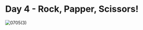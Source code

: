 # Day 4 - Rock, Papper, Scissors!
![0705(3)](https://github.com/batamladen/100-Days-Of-Python/assets/117394324/6e3bfc2e-66d9-4dd8-9025-ffc8d547b596)
